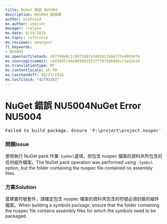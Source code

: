 ```yaml
---
title: NuGet 錯誤 NU5004
description: NU5004 錯誤碼
author: mishra14
ms.author: anmishr
manager: rrelyea
ms.date: 8/14/2018
ms.topic: reference
ms.reviewer: anangaur
f1_keywords:
- NU5004
ms.openlocfilehash: d67740e8c1c84f3d6fa5801617b667f5e406947e
ms.sourcegitcommit: c643dd2c44e085601551ff7079d696bcc3ad2b49
ms.translationtype: MT
ms.contentlocale: zh-TW
ms.lasthandoff: 08/21/2018
ms.locfileid: "42793263"
---
```

# <a name="nuget-error-nu5004"></a><span data-ttu-id="195a6-103">NuGet 錯誤 NU5004</span><span class="sxs-lookup"><span data-stu-id="195a6-103">NuGet Error NU5004</span></span>
<pre>Failed to build package. Ensure 'F:\project\project.nuspec' includes assembly files. For help on building symbols package, visit http://docs.nuget.org/.</pre>

### <a name="issue"></a><span data-ttu-id="195a6-104">問題</span><span class="sxs-lookup"><span data-stu-id="195a6-104">Issue</span></span>

<span data-ttu-id="195a6-105">使用執行 NuGet pack 作業`-Symbol`選項，但包含 nuspec 檔案的資料夾所包含的任何組件檔案。</span><span class="sxs-lookup"><span data-stu-id="195a6-105">The NuGet pack operation was performed using `-Symbol` option, but the folder containing the nuspec file contained no assembly files.</span></span> 


### <a name="solution"></a><span data-ttu-id="195a6-106">方案</span><span class="sxs-lookup"><span data-stu-id="195a6-106">Solution</span></span>

<span data-ttu-id="195a6-107">當建置符號套件，請確定包含 nuspec 檔案的資料夾包含的符號必須封裝的組件檔案。</span><span class="sxs-lookup"><span data-stu-id="195a6-107">When building a symbols package, ensure that the folder containing the nuspec file contains assembly files for which the symbols need to be packaged.</span></span>

